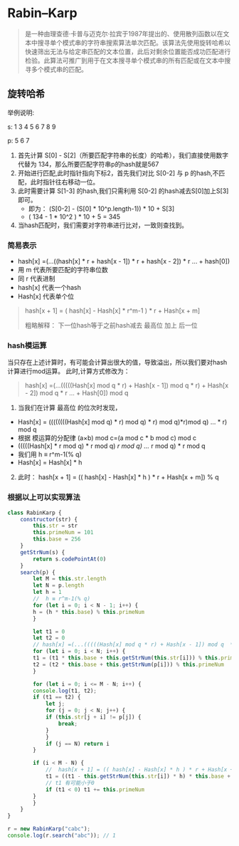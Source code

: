 # Rabin–Karp

> 是一种由理查德·卡普与迈克尔·拉宾于1987年提出的、使用散列函数以在文本中搜寻单个模式串的字符串搜索算法单次匹配。该算法先使用旋转哈希以快速筛出无法与给定串匹配的文本位置，此后对剩余位置能否成功匹配进行检验。此算法可推广到用于在文本搜寻单个模式串的所有匹配或在文本中搜寻多个模式串的匹配。


## 旋转哈希

举例说明:
   
s:   1 3 4 5 6 7 8 9 

p:   5 6 7

1. 首先计算 S[0] - S[2]（所要匹配字符串的长度）的哈希），我们直接使用数字代替为 134，那么所要匹配字符串p的hash就是567
2. 开始进行匹配,此时指针指向下标2，首先我们对比 S[0-2]  与 p 的hash,不匹配，此时指针往右移动一位。
3. 此时需要计算 S[1-3] 的hash,我们只需利用 S[0-2] 的hash减去S[0]加上S[3]即可。
    - 即为： (S[0-2] - (S[0] * 10^p.length-1)) * 10 + S[3]
    -  ( 134 - 1 * 10^2 ) * 10 + 5 = 345
4. 当hash匹配时，我们需要对字符串进行比对，一致则查找到。

### 简易表示

- hash[x] =(...((hash[x] * r + hash[x - 1]) * r + hash[x - 2]) * r ... + hash[0])
- 用 m 代表所要匹配的字符串位数
- 同 r 代表进制
- hash[x] 代表一个hash
- Hash[x] 代表单个位

> hash[x + 1] = ( hash[x] - Hash[x] * r^m-1 ) * r + Hash[x + m]
> 
> 粗略解释： 下一位hash等于之前hash减去 最高位 加上 后一位

### hash模运算

当只存在上述计算时，有可能会计算出很大的值，导致溢出，所以我们要对hash计算进行mod运算。
此时,计算方式修改为：

> hash[x] =(...(((((Hash[x] mod q * r) + Hash[x - 1]) mod q  * r) + Hash[x - 2]) mod q * r ... + Hash[0]) mod q

1. 当我们在计算 最高位 的位次时发现，
  - Hash[x] = ((((((((Hash[x] mod q) * r) mod q) * r) mod q)*r)mod q) ... * r) mod q 
  - 根据 模运算的分配律 (a×b) mod c=(a mod c * b mod c) mod c 
  - (((((Hash[x] * r mod q) * r mod q)  *r  mod q) ...* r mod q) * r mod q 
  - 我们用 h ≡ r^m-1(% q)
  - Hash[x] = Hash[x] * h
2. 此时： hash[x + 1] = (( hash[x] - Hash[x] * h ) * r + Hash[x + m]) % q

### 根据以上可以实现算法

```JavaScript
class RabinKarp {
    constructor(str) {
        this.str = str
        this.primeNum = 101
        this.base = 256
    }
    getStrNum(s) {
        return s.codePointAt(0)
    }
    search(p) {
        let M = this.str.length
        let N = p.length
        let h = 1
        //  h ≡ r^m-1(% q)
        for (let i = 0; i < N - 1; i++) {
        h = (h * this.base) % this.primeNum
        }

        let t1 = 0
        let t2 = 0
        // hash[x] =(...(((((Hash[x] mod q * r) + Hash[x - 1]) mod q  * r) + Hash[x - 2]) mod q * r ... + Hash[0]) mod q
        for (let i = 0; i < N; i++) {
        t1 = (t1 * this.base + this.getStrNum(this.str[i])) % this.primeNum
        t2 = (t2 * this.base + this.getStrNum(p[i])) % this.primeNum
        }

        for (let i = 0; i <= M - N; i++) {
        console.log(t1, t2);
        if (t1 == t2) {
            let j;
            for (j = 0; j < N; j++) {
            if (this.str[j + i] != p[j]) {
                break;
            }
            }
            if (j == N) return i
        }

        if (i < M - N) {
            //  hash[x + 1] = (( hash[x] - Hash[x] * h ) * r + Hash[x + m]) % q
            t1 = ((t1 - this.getStrNum(this.str[i]) * h) * this.base + this.getStrNum(this.str[i + N])) % this.primeNum
            // t1 有可能小于0
            if (t1 < 0) t1 += this.primeNum
        }
        }
    }
}

r = new RabinKarp("cabc");
console.log(r.search("abc")); // 1
```